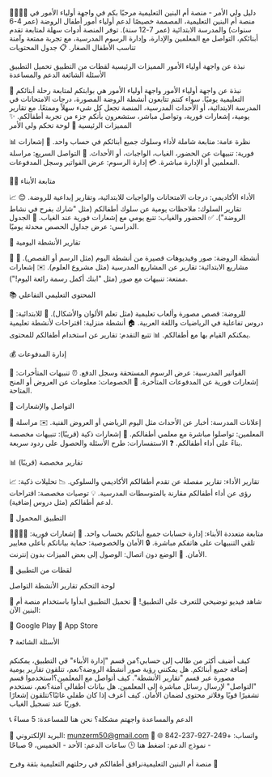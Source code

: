 👨‍👩‍👧‍👦 دليل ولي الأمر - منصة أم البنين التعليمية
مرحبًا بكم في واجهة أولياء الأمور في منصة أم البنين التعليمية، المصممة خصيصًا لدعم أولياء أمور أطفال الروضة (عمر 4-6 سنوات) والمدرسة الابتدائية (عمر 7-12 سنة). توفر المنصة أدوات سهلة لمتابعة تقدم أبنائكم، التواصل مع المعلمين والإدارة، وإدارة الرسوم المدرسية، مع تجربة ممتعة وآمنة تناسب الأطفال الصغار.
📋 جدول المحتويات

نبذة عن واجهة أولياء الأمور
المميزات الرئيسية
لقطات من التطبيق
تحميل التطبيق
الأسئلة الشائعة
الدعم والمساعدة

🌟 نبذة عن واجهة أولياء الأمور
واجهة أولياء الأمور هي بوابتكم لمتابعة رحلة أبنائكم التعليمية يوميًا. سواء كنتم تتابعون أنشطة الروضة المصورة، درجات الامتحانات في المدرسة الابتدائية، أو الأحداث المدرسية، المنصة تجعل كل شيء سهلاً وممتعًا. مع تقارير يومية، إشعارات فورية، وتواصل مباشر، ستشعرون بأنكم جزء من تجربة أطفالكم.
✨ المميزات الرئيسية
🏫 لوحة تحكم ولي الأمر

📊 نظرة عامة: متابعة شاملة لأداء وسلوك جميع أبنائكم في حساب واحد.
🔔 إشعارات فورية: تنبيهات عن الحضور، الغياب، الواجبات، أو الأحداث.
💬 التواصل السريع: مراسلة المعلمين أو الإدارة مباشرة.
💳 إدارة الرسوم: عرض الفواتير وسجل المدفوعات.

👨‍🎓 متابعة الأبناء

📈 الأداء الأكاديمي: درجات الامتحانات والواجبات للابتدائية، وتقارير إبداعية للروضة.
😊 تقارير السلوك: ملاحظات يومية عن سلوك أطفالكم (مثل "شارك بفرح في نشاط الروضة").
✅ الحضور والغياب: تتبع يومي مع إشعارات فورية عند الغياب.
📅 الجدول الدراسي: عرض جداول الحصص محدثة يوميًا.

📸 تقارير الأنشطة اليومية

🎨 أنشطة الروضة: صور وفيديوهات قصيرة من أنشطة اليوم (مثل الرسم أو القصص).
🌟 مشاريع الابتدائية: تقارير عن المشاريع المدرسية (مثل مشروع العلوم).
✉️ إشعارات ممتعة: تنبيهات مع صور (مثل "ابنك أكمل رسمة رائعة اليوم!").

📚 المحتوى التعليمي التفاعلي

🧒 للروضة: قصص مصورة وألعاب تعليمية (مثل تعلم الألوان والأشكال).
📖 للابتدائية: دروس تفاعلية في الرياضيات واللغة العربية.
🏠 أنشطة منزلية: اقتراحات لأنشطة تعليمية يمكنكم القيام بها مع أطفالكم.
📊 تتبع التقدم: تقارير عن استخدام أطفالكم للمحتوى.

💰 إدارة المدفوعات

📄 الفواتير المدرسية: عرض الرسوم المستحقة وسجل الدفع.
⏰ تنبيهات المتأخرات: إشعارات فورية عن المدفوعات المتأخرة.
🎁 الخصومات: معلومات عن العروض أو المنح المتاحة.

💬 التواصل والإشعارات

📢 إعلانات المدرسة: أخبار عن الأحداث مثل اليوم الرياضي أو العروض الفنية.
✉️ مراسلة المعلمين: تواصلوا مباشرة مع معلمي أطفالكم.
🔔 إشعارات ذكية (قريبًا): تنبيهات مخصصة بناءً على أداء أطفالكم.
❓ الاستفسارات: طرح الأسئلة والحصول على ردود سريعة.

📊 تقارير مخصصة (قريبًا)

📈 تقارير الأداء: تقارير مفصلة عن تقدم أطفالكم الأكاديمي والسلوكي.
📉 تحليلات ذكية: رؤى عن أداء أطفالكم مقارنة بالمتوسطات المدرسية.
💡 توصيات مخصصة: اقتراحات لدعم أطفالكم (مثل دروس إضافية).

📱 التطبيق المحمول

👨‍👩‍👧‍👦 متابعة متعددة الأبناء: إدارة حسابات جميع أبنائكم بحساب واحد.
🔔 إشعارات فورية: تلقي التنبيهات على هاتفكم مباشرة.
🔒 الأمان والخصوصية: حماية بياناتكم بأعلى معايير الأمان.
📴 الوضع دون اتصال: الوصول إلى بعض الميزات بدون إنترنت.

📸 لقطات من التطبيق



لوحة التحكم
تقارير الأنشطة
التواصل








🎥 شاهد فيديو توضيحي للتعرف على التطبيق!
📱 تحميل التطبيق
ابدأوا باستخدام منصة أم البنين الآن:

📲 Google Play
🍎 App Store

❓ الأسئلة الشائعة

كيف أضيف أكثر من طالب إلى حسابي؟من قسم "إدارة الأبناء" في التطبيق، يمكنكم إضافة جميع أبنائكم.
هل يمكنني رؤية صور أنشطة الروضة؟نعم، تتلقون تقارير يومية مصورة عبر قسم "تقارير الأنشطة".
كيف أتواصل مع المعلمين؟استخدموا قسم "التواصل" لإرسال رسائل مباشرة إلى المعلمين.
هل بيانات أطفالي آمنة؟نعم، نستخدم تشفيرًا قويًا وفلاتر محتوى لضمان الأمان.
كيف أعرف إذا كان طفلي غائبًا؟تتلقون إشعارًا فوريًا عند تسجيل الغياب.

📞 الدعم والمساعدة
واجهتم مشكلة؟ نحن هنا للمساعدة:
 5 مساءً

📧 البريد الإلكتروني: munzerm50@gmail.com
📱 واتساب: +249-927-237-842
🌐 نموذج الدعم: اضغط هنا
🕒 ساعات الدعم: الأحد - الخميس، 9 صباحًا -

منصة أم البنين التعليميةنرافق أطفالكم في رحلتهم التعليمية بثقة وفرح 🌟
